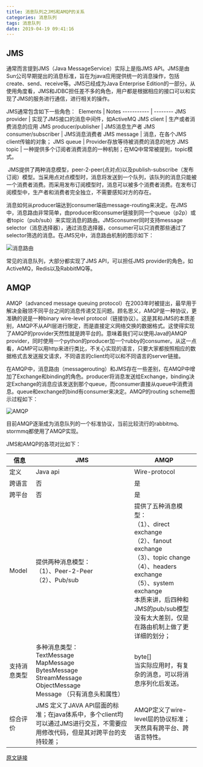 ```yaml
---
title: 消息队列之JMS和AMQP的关系
categories: 消息队列
tags: 消息队列
date: 2019-04-19 09:41:16
---
```


JMS
----

通常而言提到JMS（Java MessageService）实际上是指JMS API。JMS是由Sun公司早期提出的消息标准，旨在为java应用提供统一的消息操作，包括create、send、receive等。JMS已经成为Java Enterprise Edition的一部分。从使用角度看，JMS和JDBC担任差不多的角色，用户都是根据相应的接口可以和实现了JMS的服务进行通信，进行相关的操作。

JMS通常包含如下一些角色：  
Elements    |   Notes
----------- | --------
JMS provider    |   实现了JMS接口的消息中间件，如ActiveMQ
JMS client    |   生产或者消费消息的应用
JMS producer/publisher    |   JMS消息生产者
JMS consumer/subscriber    |   JMS消息消费者
JMS message    |    消息，在各个JMS client传输的对象；
JMS queue    |   Provider存放等待被消费的消息的地方
JMS topic    |   一种提供多个订阅者消费消息的一种机制；在MQ中常常被提到，topic模式。

 JMS提供了两种消息模型，peer-2-peer(点对点)以及publish-subscribe（发布订阅）模型。当采用点对点模型时，消息将发送到一个队列，该队列的消息只能被一个消费者消费。而采用发布订阅模型时，消息可以被多个消费者消费。在发布订阅模型中，生产者和消费者完全独立，不需要感知对方的存在。

消息如何从producer端达到consumer端由message-routing来决定。在JMS中，消息路由非常简单，由producer和consumer链接到同一个queue（p2p）或者topic（pub/sub）来实现消息的路由。JMSconsumer同时支持message selector（消息选择器），通过消息选择器，consumer可以只消费那些通过了selector筛选的消息。在JMS兄中，消息路由机制的图示如下：

![消息路由](http://pubgmjp23.bkt.clouddn.com/20140410230348859.png)

常见的消息队列，大部分都实现了JMS API，可以担任JMS provider的角色，如ActiveMQ，Redis以及RabbitMQ等。

AMQP
-----

AMQP（advanced message queuing protocol）在2003年时被提出，最早用于解决金融领不同平台之间的消息传递交互问题。顾名思义，AMQP是一种协议，更准确的说是一种binary wire-level protocol（链接协议）。这是其和JMS的本质差别，AMQP不从API层进行限定，而是直接定义网络交换的数据格式。这使得实现了AMQP的provider天然性就是跨平台的。意味着我们可以使用Java的AMQP provider，同时使用一个python的producer加一个rubby的consumer。从这一点看，AQMP可以用http来进行类比，不关心实现的语言，只要大家都按照相应的数据格式去发送报文请求，不同语言的client均可以和不同语言的server链接。

在AMQP中，消息路由（messagerouting）和JMS存在一些差别，在AMQP中增加了Exchange和binding的角色。producer将消息发送给Exchange，binding决定Exchange的消息应该发送到那个queue，而consumer直接从queue中消费消息。queue和exchange的bind有consumer来决定。AMQP的routing scheme图示过程如下：

![AMQP](http://pubgmjp23.bkt.clouddn.com/20140410230404281.png)

目前AMQP逐渐成为消息队列的一个标准协议，当前比较流行的rabbitmq、stormmq都使用了AMQP实现。

JMS和AMQP的各项对比如下：

信息 | JMS | AMQP
--- | ---- | ---
定义 | Java api | Wire-protocol
跨语言 | 否 | 是
跨平台 | 否 | 是
Model | 提供两种消息模型：<br>（1）、Peer-2-Peer<br>（2）、Pub/sub | 提供了五种消息模型：<br>（1）、direct exchange<br>（2）、fanout exchange<br>（3）、topic change<br>（4）、headers exchange<br>（5）、system exchange<br>本质来讲，后四种和JMS的pub/sub模型没有太大差别，仅是在路由机制上做了更详细的划分；
支持消息类型 | 多种消息类型：<br>TextMessage<br>MapMessage<br>BytesMessage<br>StreamMessage<br>ObjectMessage<br>Message （只有消息头和属性） | byte[]<br>当实际应用时，有复杂的消息，可以将消息序列化后发送。
综合评价 | JMS 定义了JAVA API层面的标准；在java体系中，多个client均可以通过JMS进行交互，不需要应用修改代码，但是其对跨平台的支持较差； | AMQP定义了wire-level层的协议标准；天然具有跨平台、跨语言特性。


[原文链接](https://blog.csdn.net/hpttlook/article/details/23391967)